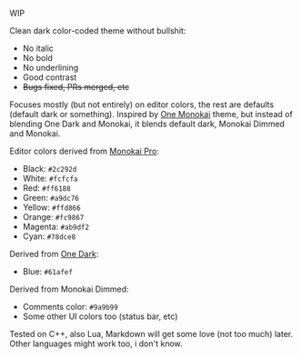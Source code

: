 WIP

Clean dark color-coded theme without bullshit:

* No italic
* No bold
* No underlining
* Good contrast
* ~~Bugs fixed, PRs merged, etc~~

Focuses mostly (but not entirely) on editor colors, the rest are defaults
(default dark or something). Inspired by [One Monokai][] theme, but instead
of blending One Dark and Monokai, it blends default dark, Monokai Dimmed
and Monokai.

[One Monokai]: https://github.com/azemoh/vscode-one-monokai

Editor colors derived from [Monokai Pro][]:

* Black: `#2c292d`
* White: `#fcfcfa`
* Red: `#ff6188`
* Green: `#a9dc76`
* Yellow: `#ffd866`
* Orange: `#fc9867`
* Magenta: `#ab9df2`
* Cyan: `#78dce8`

[Monokai Pro]: https://monokai.pro

Derived from [One Dark][]:

* Blue: `#61afef`

[One Dark]: https://binaryify.github.io/OneDark-Pro/

Derived from Monokai Dimmed:

* Comments color: `#9a9b99`
* Some other UI colors too (status bar, etc)

Tested on C++, also Lua, Markdown will get some love (not too much) later.
Other languages might work too, i don't know.
